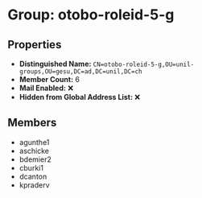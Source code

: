 # Group: otobo-roleid-5-g

## Properties

- **Distinguished Name:** `CN=otobo-roleid-5-g,OU=unil-groups,OU=gesu,DC=ad,DC=unil,DC=ch`
- **Member Count:** 6
- **Mail Enabled:** ❌
- **Hidden from Global Address List:** ❌

## Members

- agunthe1
- aschicke
- bdemier2
- cburki1
- dcanton
- kpraderv
